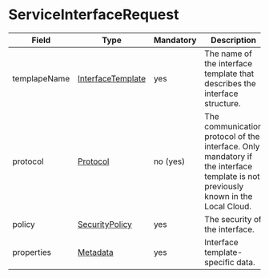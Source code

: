 # ServiceInterfaceRequest

Field | Type | Mandatory | Description
--- | --- | --- | ---
templapeName | [InterfaceTemplate](../primitives.md#interfacetemplate) | yes | The name of the interface template that describes the interface structure.
protocol | [Protocol](../primitives.md#protocol) | no (yes) | The communication protocol of the interface. Only mandatory if the interface template is not previously known in the Local Cloud.
policy | [SecurityPolicy](../primitives.md#securitypolicy) | yes | The security of the interface.
properties | [Metadata](../data-models/metadata.md) | yes | Interface template-specific data.